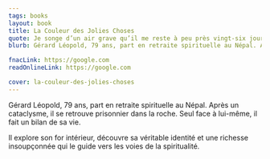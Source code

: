 ```yaml
---
tags: books
layout: book
title: La Couleur des Jolies Choses
quote: Je songe d’un air grave qu’il me reste à peu près vingt-six jours.
blurb: Gérard Léopold, 79 ans, part en retraite spirituelle au Népal. Après un cataclysme, il se retrouve prisonnier dans la roche. Seul face à lui-même, il fait un bilan de sa vie.

fnacLink: https://google.com
readOnlineLink: https://google.com

cover: la-couleur-des-jolies-choses
---
```


Gérard Léopold, 79 ans, part en retraite spirituelle au Népal. Après un cataclysme, il se retrouve prisonnier dans la roche. Seul face à lui-même, il fait un bilan de sa vie.

Il explore son for intérieur, découvre sa véritable identité et une richesse insoupçonnée qui le guide vers les voies de la spiritualité.
